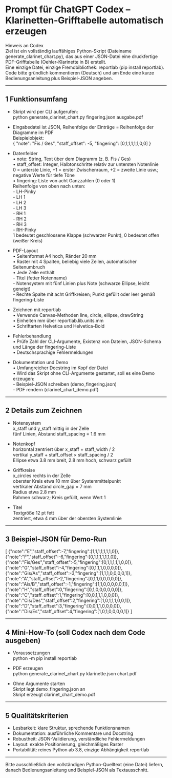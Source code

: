 Prompt für ChatGPT Codex – Klarinetten-Grifftabelle automatisch erzeugen
=======================================================================

Hinweis an Codex  
Ziel ist ein vollständig lauffähiges Python-Skript (Dateiname generate_clarinet_chart.py), das aus einer JSON-Datei eine druckfertige PDF-Grifftabelle (Oehler-Klarinette in B) erstellt.  
Eine einzige Datei, einzige Fremdbibliothek: reportlab (pip install reportlab).  
Code bitte gründlich kommentieren (Deutsch) und am Ende eine kurze Bedienungsanleitung plus Beispiel-JSON angeben.

--------------------------------------------------------------------
1  Funktionsumfang
--------------------------------------------------------------------
- Skript wird per CLI aufgerufen:  
  python generate_clarinet_chart.py fingering.json ausgabe.pdf

- Eingabedatei ist JSON, Reihenfolge der Einträge = Reihenfolge der Diagramme im PDF  
  Beispielobjekt:  
    {
      "note": "Fis / Ges",
      "staff_offset": -5,
      "fingering": [0,1,1,1,1,1,0,0]
    }

- Datenfelder  
  • note: String, Text über dem Diagramm (z. B. Fis / Ges)  
  • staff_offset: Integer, Halbtonschritte relativ zur untersten Notenlinie  
    0 = unterste Linie, +1 = erster Zwischenraum, +2 = zweite Linie usw.; negative Werte für tiefe Töne  
  • fingering: Liste von acht Ganzzahlen (0 oder 1)  
    Reihenfolge von oben nach unten:  
      - LH-Pinky  
      - LH 1  
      - LH 2  
      - LH 3  
      - RH 1  
      - RH 2  
      - RH 3  
      - RH-Pinky  
    1 bedeutet geschlossene Klappe (schwarzer Punkt), 0 bedeutet offen (weißer Kreis)

- PDF-Layout  
  • Seitenformat A4 hoch, Ränder 20 mm  
  • Raster mit 4 Spalten, beliebig viele Zeilen, automatischer Seitenumbruch  
  • Jede Zelle enthält  
      - Titel (fetter Notenname)  
      - Notensystem mit fünf Linien plus Note (schwarze Ellipse, leicht geneigt)  
      - Rechte Spalte mit acht Griffkreisen; Punkt gefüllt oder leer gemäß fingering-Liste

- Zeichnen mit reportlab  
  • Verwende Canvas-Methoden line, circle, ellipse, drawString  
  • Einheiten mm über reportlab.lib.units.mm  
  • Schriftarten Helvetica und Helvetica-Bold

- Fehlerbehandlung  
  • Prüfe Zahl der CLI-Argumente, Existenz von Dateien, JSON-Schema und Länge der fingering-Liste  
  • Deutschsprachige Fehlermeldungen

- Dokumentation und Demo  
  • Umfangreicher Docstring im Kopf der Datei  
  • Wird das Skript ohne CLI-Argumente gestartet, soll es eine Demo erzeugen:  
      - Beispiel-JSON schreiben (demo_fingering.json)  
      - PDF rendern (clarinet_chart_demo.pdf)

--------------------------------------------------------------------
2  Details zum Zeichnen
--------------------------------------------------------------------
- Notensystem  
  x_staff und y_staff mittig in der Zelle  
  fünf Linien, Abstand staff_spacing = 1.6 mm

- Notenkopf  
  horizontal zentriert über x_staff + staff_width / 2  
  vertikal y_staff + staff_offset × staff_spacing / 2  
  Ellipse etwa 3.8 mm breit, 2.8 mm hoch, schwarz gefüllt

- Griffkreise  
  x_circles rechts in der Zelle  
  oberster Kreis etwa 10 mm über Systemmittelpunkt  
  vertikaler Abstand circle_gap = 7 mm  
  Radius etwa 2.8 mm  
  Rahmen schwarz; Kreis gefüllt, wenn Wert 1

- Titel  
  Textgröße 12 pt fett  
  zentriert, etwa 4 mm über der obersten Systemlinie

--------------------------------------------------------------------
3  Beispiel-JSON für Demo-Run
--------------------------------------------------------------------
[
  {"note":"E","staff_offset":-7,"fingering":[1,1,1,1,1,1,1,0]},
  {"note":"F","staff_offset":-6,"fingering":[0,1,1,1,1,1,1,0]},
  {"note":"Fis/Ges","staff_offset":-5,"fingering":[0,1,1,1,1,1,0,0]},
  {"note":"G","staff_offset":-4,"fingering":[0,1,1,1,0,0,0,0]},
  {"note":"Gis/As","staff_offset":-3,"fingering":[1,1,1,0,0,0,0,1]},
  {"note":"A","staff_offset":-2,"fingering":[0,1,1,0,0,0,0,0]},
  {"note":"Ais/B","staff_offset":-1,"fingering":[1,1,0,0,0,0,0,1]},
  {"note":"H","staff_offset":0,"fingering":[0,1,0,0,0,0,0,0]},
  {"note":"C","staff_offset":1,"fingering":[0,0,1,1,1,0,0,0]},
  {"note":"Cis/Des","staff_offset":2,"fingering":[1,0,1,1,1,0,0,1]},
  {"note":"D","staff_offset":3,"fingering":[0,0,1,1,0,0,0,0]},
  {"note":"Dis/Es","staff_offset":4,"fingering":[1,0,1,0,0,0,0,1]}
]

--------------------------------------------------------------------
4  Mini-How-To (soll Codex nach dem Code ausgeben)
--------------------------------------------------------------------
- Voraussetzungen  
  python -m pip install reportlab

- PDF erzeugen  
  python generate_clarinet_chart.py klarinette.json chart.pdf

- Ohne Argumente starten  
  Skript legt demo_fingering.json an  
  Skript erzeugt clarinet_chart_demo.pdf

--------------------------------------------------------------------
5  Qualitätskriterien
--------------------------------------------------------------------
- Lesbarkeit: klare Struktur, sprechende Funktionsnamen  
- Dokumentation: ausführliche Kommentare und Docstring  
- Robustheit: JSON-Validierung, verständliche Fehlermeldungen  
- Layout: exakte Positionierung, gleichmäßiges Raster  
- Portabilität: reines Python ab 3.8, einzige Abhängigkeit reportlab

--------------------------------------------------------------------
Bitte ausschließlich den vollständigen Python-Quelltext (eine Datei) liefern, danach Bedienungsanleitung und Beispiel-JSON als Textausschnitt.
